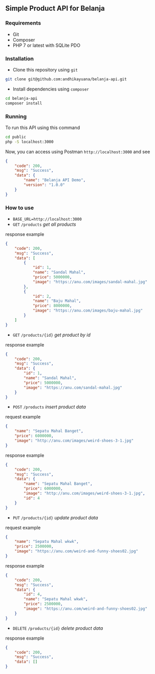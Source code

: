## Simple Product API for Belanja

### Requirements

* Git
* Composer
* PHP 7 or latest with SQLite PDO

### Installation

* Clone this repository using `git`

```bash
git clone git@github.com:andhikayuana/belanja-api.git
```

* Install dependencies using `composer`

```bash
cd belanja-api
composer install
```

### Running

To run this API using this command

```bash
cd public
php -S localhost:3000
```

Now, you can access using Postman `http://localhost:3000` and see 

```json
{
    "code": 200,
    "msg": "Success",
    "data": {
        "name": "Belanja API Demo",
        "version": "1.0.0"
    }
}
```

### How to use

* `BASE_URL=http://localhost:3000`
* `GET` `/products` _get all products_

response example

```json
{
    "code": 200,
    "msg": "Success",
    "data": [
        {
            "id": 1,
            "name": "Sandal Mahal",
            "price": 5000000,
            "image": "https://anu.com/images/sandal-mahal.jpg"
        },
        {
            "id": 2,
            "name": "Baju Mahal",
            "price": 8000000,
            "image": "https://anu.com/images/baju-mahal.jpg"
        }
    ]
}
``` 

* `GET` `/products/{id}` _get product by id_

response example

```json
{
    "code": 200,
    "msg": "Success",
    "data": {
        "id": 1,
        "name": "Sandal Mahal",
        "price": 5000000,
        "image": "https://anu.com/sandal-mahal.jpg"
    }
}
```

* `POST` `/products` _insert product data_

request example

```json
{
	"name": "Sepatu Mahal Banget",
	"price": 6000000,
	"image": "http://anu.com/images/weird-shoes-3-1.jpg"
}
```

response example

```json
{
    "code": 200,
    "msg": "Success",
    "data": {
        "name": "Sepatu Mahal Banget",
        "price": 6000000,
        "image": "http://anu.com/images/weird-shoes-3-1.jpg",
        "id": 4
    }
}
```

* `PUT` `/products/{id}` _update product data_

request example

```json
{
	"name": "Sepatu Mahal wkwk",
	"price": 2500000,
	"image": "https://anu.com/weird-and-funny-shoes02.jpg"
}
```

response example

```json
{
    "code": 200,
    "msg": "Success",
    "data": {
        "id": 4,
        "name": "Sepatu Mahal wkwk",
        "price": 2500000,
        "image": "https://anu.com/weird-and-funny-shoes02.jpg"
    }
}
```

* `DELETE` `/products/{id}` _delete product data_

response example

```json
{
    "code": 200,
    "msg": "Success",
    "data": []
}
```